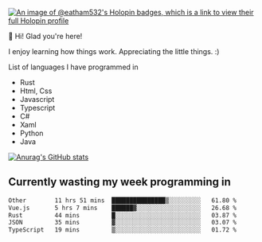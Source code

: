 [![An image of @eatham532's Holopin badges, which is a link to view their full Holopin profile](https://holopin.me/eatham532)](https://holopin.io/@eatham532)


👋 Hi! Glad you're here!

I enjoy learning how things work. Appreciating the little things. :)


List of languages I have programmed in
- Rust
- Html, Css
- Javascript
- Typescript
- C#
- Xaml
- Python
- Java

[![Anurag's GitHub stats](https://github-readme-stats.vercel.app/api?username=Eatham532&theme=dark)](https://github.com/anuraghazra/github-readme-stats)


## Currently wasting my week programming in
<!--START_SECTION:waka-->

```txt
Other        11 hrs 51 mins  ███████████████▒░░░░░░░░░   61.80 %
Vue.js       5 hrs 7 mins    ██████▓░░░░░░░░░░░░░░░░░░   26.68 %
Rust         44 mins         █░░░░░░░░░░░░░░░░░░░░░░░░   03.87 %
JSON         35 mins         ▓░░░░░░░░░░░░░░░░░░░░░░░░   03.07 %
TypeScript   19 mins         ▒░░░░░░░░░░░░░░░░░░░░░░░░   01.72 %
```

<!--END_SECTION:waka-->
